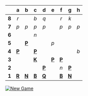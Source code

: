 |     |  a  |  b  |  c  |  d  |  e  |  f  |  g  |  h  |
|:---:|:---:|:---:|:---:|:---:|:---:|:---:|:---:|:---:|
|  **8**  |  _r_  |     |  _b_  |  _q_  |     |  _r_  |  _k_  |     |
|  **7**  |  _p_  |  _p_  |  _p_  |  _p_  |     |  _p_  |  _p_  |  _p_  |
|  **6**  |     |     |  _n_  |     |     |     |     |     |
|  **5**  |     |  [**P**](https://readmechess.azurewebsites.net/select?square=b5)  |     |     |  _p_  |     |     |     |
|  **4**  |  [**P**](https://readmechess.azurewebsites.net/select?square=a4)  |     |  [**P**](https://readmechess.azurewebsites.net/select?square=c4)  |     |     |     |     |  _b_  |
|  **3**  |     |     |  [**K**](https://readmechess.azurewebsites.net/select?square=c3)  |     |  [**P**](https://readmechess.azurewebsites.net/select?square=e3)  |  [**P**](https://readmechess.azurewebsites.net/select?square=f3)  |     |     |
|  **2**  |     |     |     |  [**P**](https://readmechess.azurewebsites.net/select?square=d2)  |     |  _n_  |  [**P**](https://readmechess.azurewebsites.net/select?square=g2)  |     |
|  **1**  |  [**R**](https://readmechess.azurewebsites.net/select?square=a1)  |  [**N**](https://readmechess.azurewebsites.net/select?square=b1)  |  [**B**](https://readmechess.azurewebsites.net/select?square=c1)  |  [**Q**](https://readmechess.azurewebsites.net/select?square=d1)  |     |  [**B**](https://readmechess.azurewebsites.net/select?square=f1)  |  [**N**](https://readmechess.azurewebsites.net/select?square=g1)  |     |

[![New Game](https://img.shields.io/badge/new_game-4CAF50)](https://readmechess.azurewebsites.net/new)